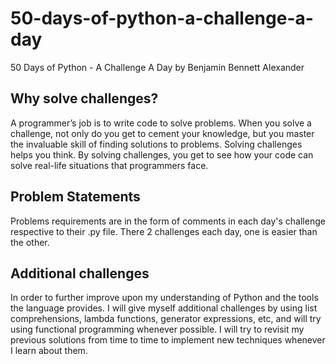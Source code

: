 # 50-days-of-python-a-challenge-a-day

50 Days of Python - A Challenge A Day by Benjamin Bennett Alexander

## Why solve challenges?

A programmer’s job is to write code to solve problems. When you solve
a challenge, not only do you get to cement your knowledge, but you
master the invaluable skill of finding solutions to problems. Solving
challenges helps you think. By solving challenges, you get to see how
your code can solve real-life situations that programmers face.

## Problem Statements

 Problems requirements are in the form of comments in each day's challenge respective to
 their .py file. There 2 challenges each day, one is easier than the other.

## Additional challenges

In order to further improve upon my understanding of Python and the tools the
language provides. I will give myself additional challenges by using list
comprehensions, lambda functions, generator expressions, etc, and will try using
functional programming whenever possible. I will try to revisit my previous
solutions from time to time to implement new techniques whenever I learn about
them.
